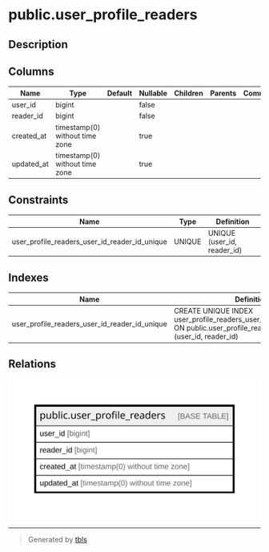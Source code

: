 # public.user_profile_readers

## Description

## Columns

| Name | Type | Default | Nullable | Children | Parents | Comment |
| ---- | ---- | ------- | -------- | -------- | ------- | ------- |
| user_id | bigint |  | false |  |  |  |
| reader_id | bigint |  | false |  |  |  |
| created_at | timestamp(0) without time zone |  | true |  |  |  |
| updated_at | timestamp(0) without time zone |  | true |  |  |  |

## Constraints

| Name | Type | Definition |
| ---- | ---- | ---------- |
| user_profile_readers_user_id_reader_id_unique | UNIQUE | UNIQUE (user_id, reader_id) |

## Indexes

| Name | Definition |
| ---- | ---------- |
| user_profile_readers_user_id_reader_id_unique | CREATE UNIQUE INDEX user_profile_readers_user_id_reader_id_unique ON public.user_profile_readers USING btree (user_id, reader_id) |

## Relations

![er](public.user_profile_readers.svg)

---

> Generated by [tbls](https://github.com/k1LoW/tbls)
